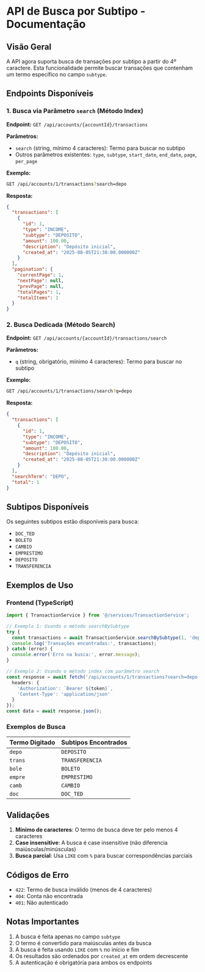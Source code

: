 # API de Busca por Subtipo - Documentação

## Visão Geral

A API agora suporta busca de transações por subtipo a partir do 4º caractere. Esta funcionalidade permite buscar transações que contenham um termo específico no campo `subtype`.

## Endpoints Disponíveis

### 1. Busca via Parâmetro `search` (Método Index)

**Endpoint:** `GET /api/accounts/{accountId}/transactions`

**Parâmetros:**
- `search` (string, mínimo 4 caracteres): Termo para buscar no subtipo
- Outros parâmetros existentes: `type`, `subtype`, `start_date`, `end_date`, `page`, `per_page`

**Exemplo:**
```bash
GET /api/accounts/1/transactions?search=depo
```

**Resposta:**
```json
{
  "transactions": [
    {
      "id": 1,
      "type": "INCOME",
      "subtype": "DEPOSITO",
      "amount": 100.00,
      "description": "Depósito inicial",
      "created_at": "2025-08-05T21:30:00.000000Z"
    }
  ],
  "pagination": {
    "currentPage": 1,
    "nextPage": null,
    "prevPage": null,
    "totalPages": 1,
    "totalItems": 1
  }
}
```

### 2. Busca Dedicada (Método Search)

**Endpoint:** `GET /api/accounts/{accountId}/transactions/search`

**Parâmetros:**
- `q` (string, obrigatório, mínimo 4 caracteres): Termo para buscar no subtipo

**Exemplo:**
```bash
GET /api/accounts/1/transactions/search?q=depo
```

**Resposta:**
```json
{
  "transactions": [
    {
      "id": 1,
      "type": "INCOME",
      "subtype": "DEPOSITO",
      "amount": 100.00,
      "description": "Depósito inicial",
      "created_at": "2025-08-05T21:30:00.000000Z"
    }
  ],
  "searchTerm": "DEPO",
  "total": 1
}
```

## Subtipos Disponíveis

Os seguintes subtipos estão disponíveis para busca:

- `DOC_TED`
- `BOLETO`
- `CAMBIO`
- `EMPRESTIMO`
- `DEPOSITO`
- `TRANSFERENCIA`

## Exemplos de Uso

### Frontend (TypeScript)

```typescript
import { TransactionService } from '@/services/TransactionService';

// Exemplo 1: Usando o método searchBySubtype
try {
  const transactions = await TransactionService.searchBySubtype(1, 'depo');
  console.log('Transações encontradas:', transactions);
} catch (error) {
  console.error('Erro na busca:', error.message);
}

// Exemplo 2: Usando o método index com parâmetro search
const response = await fetch('/api/accounts/1/transactions?search=depo', {
  headers: {
    'Authorization': `Bearer ${token}`,
    'Content-Type': 'application/json'
  }
});
const data = await response.json();
```

### Exemplos de Busca

| Termo Digitado | Subtipos Encontrados |
|----------------|---------------------|
| `depo` | `DEPOSITO` |
| `trans` | `TRANSFERENCIA` |
| `bole` | `BOLETO` |
| `empre` | `EMPRESTIMO` |
| `camb` | `CAMBIO` |
| `doc` | `DOC_TED` |

## Validações

1. **Mínimo de caracteres**: O termo de busca deve ter pelo menos 4 caracteres
2. **Case insensitive**: A busca é case insensitive (não diferencia maiúsculas/minúsculas)
3. **Busca parcial**: Usa `LIKE` com `%` para buscar correspondências parciais

## Códigos de Erro

- `422`: Termo de busca inválido (menos de 4 caracteres)
- `404`: Conta não encontrada
- `401`: Não autenticado

## Notas Importantes

1. A busca é feita apenas no campo `subtype`
2. O termo é convertido para maiúsculas antes da busca
3. A busca é feita usando `LIKE` com `%` no início e fim
4. Os resultados são ordenados por `created_at` em ordem decrescente
5. A autenticação é obrigatória para ambos os endpoints